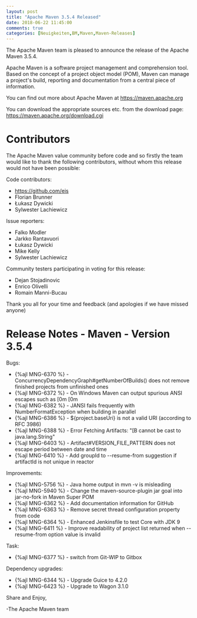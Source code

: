 ```yaml
---
layout: post
title: "Apache Maven 3.5.4 Released"
date: 2018-06-22 11:45:00
comments: true
categories: [Neuigkeiten,BM,Maven,Maven-Releases]
---
```

The Apache Maven team is pleased to announce the release of the Apache
Maven 3.5.4.

Apache Maven is a software project management and comprehension tool. Based
on the concept of a project object model (POM), Maven can manage a
project's build, reporting and documentation from a central piece of
information.

You can find out more about Apache Maven at https://maven.apache.org

You can download the appropriate sources etc. from the download page:
https://maven.apache.org/download.cgi

Contributors
============
The Apache Maven value community before code and so firstly the team would
like to thank the following contributors, without whom this release would
not have been possible:

Code contributors:

- https://github.com/eis
- Florian Brunner
- Łukasz Dywicki
- Sylwester Lachiewicz

Issue reporters:

- Falko Modler
- Jarkko Rantavuori
- Łukasz Dywicki
- Mike Kelly
- Sylwester Lachiewicz

Community testers participating in voting for this release:

- Dejan Stojadinovic
- Enrico Olivelli
- Romain Manni-Bucau

Thank you all for your time and feedback (and apologies if we have missed
anyone)

Release Notes - Maven - Version 3.5.4
=====================================

Bugs:

 * {%ajl MNG-6370 %} - ConcurrencyDependencyGraph#getNumberOfBuilds() does not remove finished projects from unfinished ones
 * {%ajl MNG-6372 %} - On Windows Maven can output spurious ANSI escapes such as [0m [0m
 * {%ajl MNG-6382 %} - JANSI fails frequently with NumberFormatException when building in parallel
 * {%ajl MNG-6386 %} - ${project.baseUri} is not a valid URI (according to RFC 3986)
 * {%ajl MNG-6388 %} - Error Fetching Artifacts: "[B cannot be cast to java.lang.String"
 * {%ajl MNG-6403 %} - Artifact#VERSION_FILE_PATTERN does not escape period between date and time
 * {%ajl MNG-6410 %} - Add groupId to --resume-from suggestion if artifactId is not unique in reactor

Improvements:

 * {%ajl MNG-5756 %} - Java home output in mvn -v is misleading
 * {%ajl MNG-5940 %} - Change the maven-source-plugin jar goal into jar-no-fork in Maven Super POM
 * {%ajl MNG-6362 %} - Add documentation information for GitHub
 * {%ajl MNG-6363 %} - Remove secret thread configuration property from code
 * {%ajl MNG-6364 %} - Enhanced Jenkinsfile to test Core with JDK 9
 * {%ajl MNG-6411 %} - Improve readability of project list returned when --resume-from option value is invalid

Task:

 * {%ajl MNG-6377 %} - switch from Git-WIP to Gitbox

Dependency upgrades:

 * {%ajl MNG-6344 %} - Upgrade Guice to 4.2.0
 * {%ajl MNG-6423 %} - Upgrade to Wagon 3.1.0

Share and Enjoy,

-The Apache Maven team

